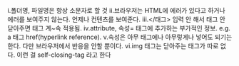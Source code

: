i.폴더명, 파일명은 항상 소문자로 할 것
ii.브라우저는 HTML에 에러가 있다고 하거나 에러를 보여주지 않는다. 언제나 컨텐츠를 보여준다. 
iii.</태그> 입력 안 해서 태그 안 닫아주면 태그 계~속 적용됨.
iv.attribute, 속성= 태그에 추가하는 부가적인 정보.
e.g.  a 태그 href(hyperlink reference).
v.속성은 아무 태그에나 아무렇게나 넣어도 되기는 한다. 다만 브라우저에서 반응을 안할 뿐이다. 
vi.img 태그는 닫아주는 태그가 따로 없다. 이런 걸 self-closing-tag 라고 한다